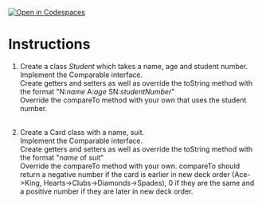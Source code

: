 [![Open in Codespaces](https://classroom.github.com/assets/launch-codespace-2972f46106e565e64193e422d61a12cf1da4916b45550586e14ef0a7c637dd04.svg)](https://classroom.github.com/open-in-codespaces?assignment_repo_id=19609687)
# Instructions  

1. Create a class _Student_ which takes a name, age and student number.</br>
	 Implement the Comparable interface.</br>
	 Create getters and setters as well as override the toString method with the format "N:_name_ A:_age_ SN:_studentNumber_"</br>
   Override the compareTo method with your own that uses the student number.</br>
	 </br>

2. Create a Card class with a name, suit.</br>
		Implement the Comparable interface.</br>
		Create getters and setters as well as override the toString method with the format "_name_ of _suit_"</br>
		Override the compareTo method with your own.  compareTo should return a negative number if the card is earlier in new deck order (Ace->King, Hearts->Clubs->Diamonds->Spades), 0 if they are the same and a positive number if they are later in new deck order.
